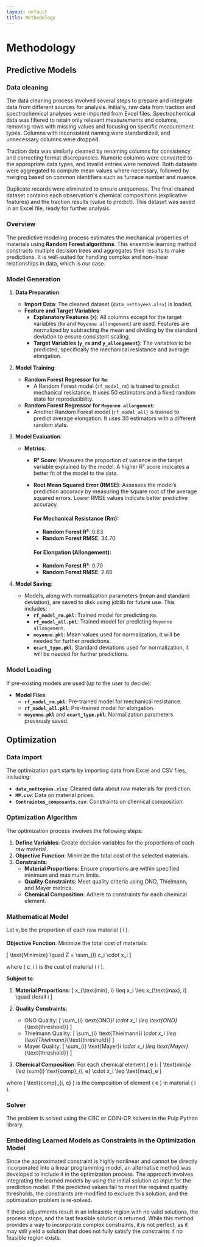 ```yaml
---
layout: default
title: Methodology
---
```


# Methodology

## Predictive Models

### Data cleaning

The data cleaning process involved several steps to prepare and integrate data from different sources for analysis. Initially, raw data from traction and spectrochemical analyses were imported from Excel files. Spectrochemical data was filtered to retain only relevant measurements and columns, removing rows with missing values and focusing on specific measurement types. Columns with inconsistent naming were standardized, and unnecessary columns were dropped.

Traction data was similarly cleaned by renaming columns for consistency and correcting format discrepancies. Numeric columns were converted to the appropriate data types, and invalid entries were removed. Both datasets were aggregated to compute mean values where necessary, followed by merging based on common identifiers such as furnace number and nuance.

Duplicate records were eliminated to ensure uniqueness. The final cleaned dataset contains each observation's chemical compositions (explicative features) and the traction results (value to predict). This dataset was saved in an Excel file, ready for further analysis.

### Overview

The predictive modeling process estimates the mechanical properties of materials using **Random Forest algorithms**. This ensemble learning method constructs multiple decision trees and aggregates their results to make predictions. It is well-suited for handling complex and non-linear relationships in data, which is our case.

### Model Generation

1. **Data Preparation**:
   - **Import Data**: The cleaned dataset (`data_nettoyées.xlsx`) is loaded.
   - **Feature and Target Variables**:
     - **Explanatory Features (`X`)**: All columns except for the target variables (`Rm` and `Moyenne allongement`) are used. Features are normalized by subtracting the mean and dividing by the standard deviation to ensure consistent scaling.
     - **Target Variables (`y_rm` and `y_allongement`)**: The variables to be predicted, specifically the mechanical resistance and average elongation.

2. **Model Training**:
   - **Random Forest Regressor for `Rm`**:
     - A Random Forest model (`rf_model_rm`) is trained to predict mechanical resistance. It uses 50 estimators and a fixed random state for reproducibility.
   - **Random Forest Regressor for `Moyenne allongement`**:
     - Another Random Forest model (`rf_model_all`) is trained to predict average elongation. It uses 30 estimators with a different random state.

3. **Model Evaluation**:
   - **Metrics**:
      -  **R² Score**: Measures the proportion of variance in the target variable explained by the model. A higher R² score indicates a better fit of the model to the data.
      - **Root Mean Squared Error (RMSE)**: Assesses the model’s prediction accuracy by measuring the square root of the average squared errors. Lower RMSE values indicate better predictive accuracy.
        
        #### For Mechanical Resistance (Rm):
         - **Random Forest R²**: 0.83
         - **Random Forest RMSE**: 34.70
         
        #### For Elongation (Allongement):
         - **Random Forest R²**: 0.70
         - **Random Forest RMSE**: 2.60

4. **Model Saving**:
   - Models, along with normalization parameters (mean and standard deviation), are saved to disk using joblib for future use. This includes:
     - **`rf_model_rm.pkl`**: Trained model for predicting `Rm`.
     - **`rf_model_all.pkl`**: Trained model for predicting `Moyenne allongement`.
     - **`moyenne.pkl`**: Mean values used for normalization, it will be needed for further predictions.
     - **`ecart_type.pkl`**: Standard deviations used for normalization,  it will be needed for further predictions.

### Model Loading

If pre-existing models are used (up to the user to decide):
   - **Model Files**:
     - **`rf_model_rm.pkl`**: Pre-trained model for mechanical resistance.
     - **`rf_model_all.pkl`**: Pre-trained model for elongation.
     - **`moyenne.pkl`** and **`ecart_type.pkl`**: Normalization parameters previously saved.

## Optimization

### Data Import

The optimization part starts by importing data from Excel and CSV files, including:
- **`data_nettoyées.xlsx`**: Cleaned data about raw materials for prediction.
- **`MP.csv`**: Data on material prices.
- **`Contraintes_composants.csv`**: Constraints on chemical composition.

### Optimization Algorithm

The optimization process involves the following steps:

1. **Define Variables**: Create decision variables for the proportions of each raw material.
2. **Objective Function**: Minimize the total cost of the selected materials.
3. **Constraints**:
   - **Material Proportions**: Ensure proportions are within specified minimum and maximum limits.
   - **Quality Constraints**: Meet quality criteria using ONO, Thielmann, and Mayer metrics.
   - **Chemical Composition**: Adhere to constraints for each chemical element.

### Mathematical Model

Let  ${x_i}$ be the proportion of each raw material \( i \).

**Objective Function**:
Minimize the total cost of materials:

\[
\text{Minimize} \quad Z = \sum_{i} c_i \cdot x_i
\]

where \( c_i \) is the cost of material \( i \).

**Subject to**:

1. **Material Proportions**:
   \[
   x_{\text{min}, i} \leq x_i \leq x_{\text{max}, i} \quad \forall i
   \]

2. **Quality Constraints**:
   - ONO Quality:
   \[
   \sum_{i} \text{ONO}_i \cdot x_i \leq \text{ONO}_{\text{threshold}}
   \]
   - Thielmann Quality:
   \[
   \sum_{i} \text{Thielmann}_i \cdot x_i \leq \text{Thielmann}_{\text{threshold}}
   \]
   - Mayer Quality:
   \[
   \sum_{i} \text{Mayer}_i \cdot x_i \leq \text{Mayer}_{\text{threshold}}
   \]

3. **Chemical Composition**:
   For each chemical element \( e \):
   \[
   \text{min}_e \leq \sum_{i} \text{comp}_{i, e} \cdot x_i \leq \text{max}_e
   \]

where \( \text{comp}_{i, e} \) is the composition of element \( e \) in material \( i \).

### Solver

The problem is solved using the CBC or COIN-OR solvers in the Pulp Python library.

### Embedding Learned Models as Constraints in the Optimization Model

Since the approximated constraint is highly nonlinear and cannot be directly incorporated into a linear programming model, an alternative method was developed to include it in the optimization process. The approach involves integrating the learned models by using the initial solution as input for the prediction model. If the predicted values fail to meet the required quality thresholds, the constraints are modified to exclude this solution, and the optimization problem is re-solved.

If these adjustments result in an infeasible region with no valid solutions, the process stops, and the last feasible solution is returned. While this method provides a way to incorporate complex constraints, it is not perfect, as it may still yield a solution that does not fully satisfy the constraints if no feasible region exists.
